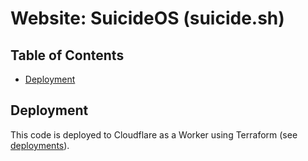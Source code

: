 # Website: SuicideOS (suicide.sh) <!-- omit in toc -->

## Table of Contents <!-- omit in toc -->

- [Deployment](#deployment)

## Deployment

This code is deployed to Cloudflare as a Worker using Terraform (see [deployments](./deployments)).
